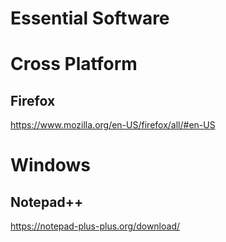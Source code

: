 Essential Software
==================

# Cross Platform
## Firefox
https://www.mozilla.org/en-US/firefox/all/#en-US

# Windows
## Notepad++
https://notepad-plus-plus.org/download/
